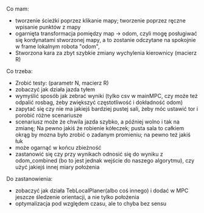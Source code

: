 Co mam:
* tworzenie ścieżki poprzez klikanie mapy;  tworzenie poprzez ręczne wpisanie punktów z mapy
* ogarnięta transformacja pomiędzy map -> odom, czyli mogę posługiwać się kordynatami stworzonej mapy, a to zostanie odczytane na spokojnie w frame lokalnym robota "odom",
* Stworzona kara za zbyt szybkie zmiany wychylenia kierownicy (macierz R)


Co trzeba:
* Zrobić testy: (parametr N, macierz R)
* zobaczyć jak działa jazda tyłem
* wymyślić sposób jak zebrać wyniki (tylko csv w mainMPC, czy może też odpalić rosbag, żeby zwiększyć częstotliwość i dokładność odom)
* zapytać się czy nie ma jakiejś bardziej pustej sali, żeby móc ustawić tor i porobić różne scenariusze
* scenariusz może że chwila jazda szybko, a później wolno i tak na zmianę;  Na pewno jakiś że robienie kółeczek;    pusta sala to całkiem okrąg by mozna było zrobić o zadanym promieniu; na pewno też jakiś łuk
* może ogarnąć w końcu zbieżność
* zastanowić się czy przy wynikach odnosić się do wyniku z odom_combined (bo to jest jednak wejście do naszego algorytmu), czy użyć jakiejś innej miary położenia


Do zastanowienia:
* zobaczyć jak działa TebLocalPlaner(albo coś innego) i dodać w MPC jeszcze śledzenie orientacji, a nie tylko położenia
* optymalizacja pod względem czasu, ale to chyba bez sensu